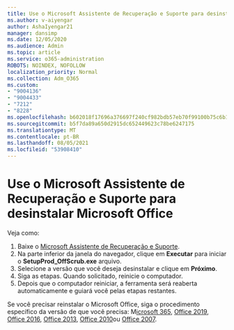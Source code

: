 ```yaml
---
title: Use o Microsoft Assistente de Recuperação e Suporte para desinstalar Microsoft Office
ms.author: v-aiyengar
author: AshaIyengar21
manager: dansimp
ms.date: 12/05/2020
ms.audience: Admin
ms.topic: article
ms.service: o365-administration
ROBOTS: NOINDEX, NOFOLLOW
localization_priority: Normal
ms.collection: Adm_O365
ms.custom:
- "9004136"
- "9004433"
- "7212"
- "8228"
ms.openlocfilehash: b602018f17696a376697f240cf982bdb57eb70f99100b75c6b15867ee135bb5d
ms.sourcegitcommit: b5f7da89a650d2915dc652449623c78be6247175
ms.translationtype: MT
ms.contentlocale: pt-BR
ms.lasthandoff: 08/05/2021
ms.locfileid: "53908410"
---
```

# <a name="use-microsoft-support-and-recovery-assistant-to-uninstall-microsoft-office"></a>Use o Microsoft Assistente de Recuperação e Suporte para desinstalar Microsoft Office

Veja como:

1. Baixe o [Microsoft Assistente de Recuperação e Suporte](https://go.microsoft.com/fwlink/?linkid=2139122).
1. Na parte inferior da janela do navegador, clique em **Executar** para iniciar o **SetupProd_OffScrub.exe** arquivo.
1. Selecione a versão que você deseja desinstalar e clique em **Próximo**.
1. Siga as etapas. Quando solicitado, reinicie o computador.
1. Depois que o computador reiniciar, a ferramenta será reaberta automaticamente e guiará você pelas etapas restantes.

Se você precisar reinstalar o Microsoft Office, siga o procedimento específico da versão de que você precisa: M[icrosoft 365](https://go.microsoft.com/fwlink/?linkid=2138843), [Office 2019](https://go.microsoft.com/fwlink/?linkid=2138843), [Office 2016](https://go.microsoft.com/fwlink/?linkid=2138919), [Office 2013](https://go.microsoft.com/fwlink/?linkid=2138919), [Office 2010](https://go.microsoft.com/fwlink/?linkid=2139237)ou [Office 2007](https://go.microsoft.com/fwlink/?linkid=2138644).